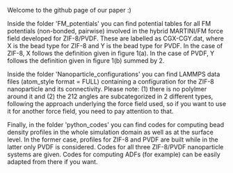 Welcome to the github page of our paper :)

Inside the folder 'FM_potentials' you can find potential tables for all FM potentials (non-bonded, pairwise) involved in the hybrid MARTINI/FM force field developed for ZIF-8/PVDF. These are labelled as CGX-CGY.dat, where X is the bead type for ZIF-8 and Y is the bead type for PVDF. In the case of ZIF-8, X follows the definition given in figure 1(a). In the case of PVDF, Y follows the definition given in figure 1(b) summed by 2.

Inside the folder 'Nanoparticle_configurations' you can find LAMMPS data files (atom_style format = FULL) containing a configuration for the ZIF-8 nanoparticle and its connectivity. Please note: (1) there is no polylmer around it and (2) the 212 angles are subcategorized in 2 different types, following the approach underlying the force field used, so if you want to use it for another force field, you need to pay attention to that.

Finally, in the folder 'python_codes' you can find codes for computing bead density profiles in the whole simulation domain as well as at the surface level. In the former case, profiles for ZIF-8 and PVDF are built while in the latter only PVDF is considered. Codes for all three ZIF-8/PVDF nanoparticle systems are given. Codes for computing ADFs (for example) can be easily adapted from there if you want.
